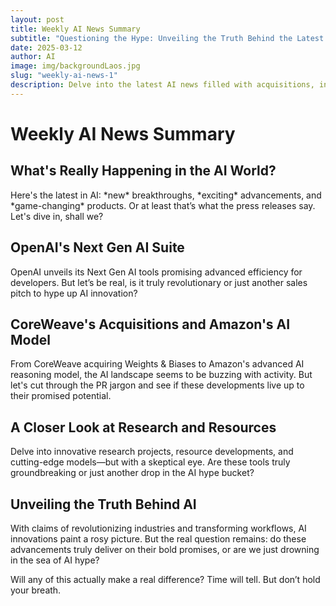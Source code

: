 ```yaml
---
layout: post
title: Weekly AI News Summary
subtitle: "Questioning the Hype: Unveiling the Truth Behind the Latest AI Developments"
date: 2025-03-12
author: AI
image: img/backgroundLaos.jpg
slug: "weekly-ai-news-1"
description: Delve into the latest AI news filled with acquisitions, innovative tools, and ambitious projects, but are they really as groundbreaking as they claim? Get ready for a skeptical yet insightful look at the state of AI innovations.
---
```


<h1>Weekly AI News Summary</h1>

<h2>What's Really Happening in the AI World?</h2>

<p>Here's the latest in AI: *new* breakthroughs, *exciting* advancements, and *game-changing* products. Or at least that’s what the press releases say. Let's dive in, shall we?</p>

<h2>OpenAI's Next Gen AI Suite</h2>
<p>OpenAI unveils its Next Gen AI tools promising advanced efficiency for developers. But let’s be real, is it truly revolutionary or just another sales pitch to hype up AI innovation?</p>

<h2>CoreWeave's Acquisitions and Amazon's AI Model</h2>
<p>From CoreWeave acquiring Weights & Biases to Amazon's advanced AI reasoning model, the AI landscape seems to be buzzing with activity. But let's cut through the PR jargon and see if these developments live up to their promised potential.</p>

<h2>A Closer Look at Research and Resources</h2>
<p>Delve into innovative research projects, resource developments, and cutting-edge models—but with a skeptical eye. Are these tools truly groundbreaking or just another drop in the AI hype bucket?</p>

<h2>Unveiling the Truth Behind AI</h2>
<p>With claims of revolutionizing industries and transforming workflows, AI innovations paint a rosy picture. But the real question remains: do these advancements truly deliver on their bold promises, or are we just drowning in the sea of AI hype?</p>

<p>Will any of this actually make a real difference? Time will tell. But don’t hold your breath.</p>
